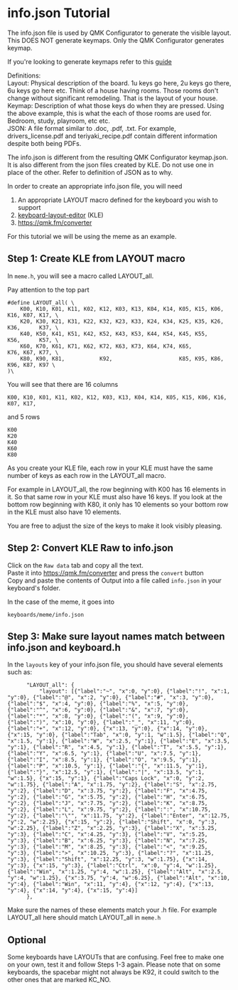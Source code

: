 # info.json Tutorial

The info.json file is used by QMK Configurator to generate the visible layout. This DOES NOT generate keymaps. Only the QMK Configurator generates keymap. 

If you're looking to generate keymaps refer to this [guide](https://github.com/mechmerlin/qmk_setup/blob/master/qmk_configurator.md)

Definitions:    
Layout: Physical description of the board. 1u keys go here, 2u keys go there, 6u keys go here etc. Think of a house having rooms. Those rooms don't change without significant remodeling. That is the layout of your house.      
Keymap: Description of what those keys do when they are pressed. Using the above example, this is what the each of those rooms are used for. Bedroom, study, playroom, etc etc.       
JSON: A file format similar to .doc, .pdf, .txt. For example, drivers_license.pdf and teriyaki_recipe.pdf contain different information despite both being PDFs.     

The info.json is different from the resulting QMK Configurator keymap.json. It
is also different from the json files created by KLE. Do not use one in place of the other. Refer to definition of JSON as to why. 

In order to create an appropriate info.json file, you will need

1. An appropriate LAYOUT macro defined for the keyboard you wish to support
2. [keyboard-layout-editor](http://www.keyboard-layout-editor.com/) (KLE)
3. https://qmk.fm/converter

For this tutorial we will be using the meme as an example. 

## Step 1: Create KLE from LAYOUT macro

In `meme.h`, you will see a macro called LAYOUT_all. 

Pay attention to the top part

```
#define LAYOUT_all( \
    K00, K10, K01, K11, K02, K12, K03, K13, K04, K14, K05, K15, K06, K16, K07, K17, \
    K20, K30, K21, K31, K22, K32, K23, K33, K24, K34, K25, K35, K26, K36,      K37, \
    K40, K50, K41, K51, K42, K52, K43, K53, K44, K54, K45, K55,      K56,      K57, \
    K60, K70, K61, K71, K62, K72, K63, K73, K64, K74, K65,           K76, K67, K77, \
    K80, K90, K81,           K92,                     K85, K95, K86, K96, K87, K97 \
)\
```

You will see that there are 16 columns

```
K00, K10, K01, K11, K02, K12, K03, K13, K04, K14, K05, K15, K06, K16, K07, K17,
```

and 5 rows

```
K00
K20
K40
K60
K80
```

As you create your KLE file, each row in your KLE must have the same number of keys
as each row in the LAYOUT_all macro. 

For example in LAYOUT_all, the row beginning with K00 has 16 elements in it. So that same
row in your KLE must also have 16 keys. If you look at the bottom row beginning with K80,
it only has 10 elements so your bottom row in the KLE must also have 10 elements. 

You are free to adjust the size of the keys to make it look visibly pleasing. 


## Step 2: Convert KLE Raw to info.json

Click on the `Raw data` tab and copy all the text.    
Paste it into https://qmk.fm/converter and press the `convert` button   
Copy and paste the contents of Output into a file called `info.json` in your keyboard's folder. 

In the case of the meme, it goes into

```
keyboards/meme/info.json
```

## Step 3: Make sure layout names match between info.json and keyboard.h

In the `layouts` key of your info.json file, you should have several elements such as:

```
      "LAYOUT_all": {
          "layout": [{"label":"~", "x":0, "y":0}, {"label":"!", "x":1, "y":0}, {"label":"@", "x":2, "y":0}, {"label":"#", "x":3, "y":0}, {"label":"$", "x":4, "y":0}, {"label":"%", "x":5, "y":0}, {"label":"^", "x":6, "y":0}, {"label":"&", "x":7, "y":0}, {"label":"*", "x":8, "y":0}, {"label":"(", "x":9, "y":0}, {"label":")", "x":10, "y":0}, {"label":"_", "x":11, "y":0}, {"label":"+", "x":12, "y":0}, {"x":13, "y":0}, {"x":14, "y":0}, {"x":15, "y":0}, {"label":"Tab", "x":0, "y":1, "w":1.5}, {"label":"Q", "x":1.5, "y":1}, {"label":"W", "x":2.5, "y":1}, {"label":"E", "x":3.5, "y":1}, {"label":"R", "x":4.5, "y":1}, {"label":"T", "x":5.5, "y":1}, {"label":"Y", "x":6.5, "y":1}, {"label":"U", "x":7.5, "y":1}, {"label":"I", "x":8.5, "y":1}, {"label":"O", "x":9.5, "y":1}, {"label":"P", "x":10.5, "y":1}, {"label":"{", "x":11.5, "y":1}, {"label":"}", "x":12.5, "y":1}, {"label":"|", "x":13.5, "y":1, "w":1.5}, {"x":15, "y":1}, {"label":"Caps Lock", "x":0, "y":2, "w":1.75}, {"label":"A", "x":1.75, "y":2}, {"label":"S", "x":2.75, "y":2}, {"label":"D", "x":3.75, "y":2}, {"label":"F", "x":4.75, "y":2}, {"label":"G", "x":5.75, "y":2}, {"label":"H", "x":6.75, "y":2}, {"label":"J", "x":7.75, "y":2}, {"label":"K", "x":8.75, "y":2}, {"label":"L", "x":9.75, "y":2}, {"label":":", "x":10.75, "y":2}, {"label":"\"", "x":11.75, "y":2}, {"label":"Enter", "x":12.75, "y":2, "w":2.25}, {"x":15, "y":2}, {"label":"Shift", "x":0, "y":3, "w":2.25}, {"label":"Z", "x":2.25, "y":3}, {"label":"X", "x":3.25, "y":3}, {"label":"C", "x":4.25, "y":3}, {"label":"V", "x":5.25, "y":3}, {"label":"B", "x":6.25, "y":3}, {"label":"N", "x":7.25, "y":3}, {"label":"M", "x":8.25, "y":3}, {"label":"<", "x":9.25, "y":3}, {"label":">", "x":10.25, "y":3}, {"label":"?", "x":11.25, "y":3}, {"label":"Shift", "x":12.25, "y":3, "w":1.75}, {"x":14, "y":3}, {"x":15, "y":3}, {"label":"Ctrl", "x":0, "y":4, "w":1.25}, {"label":"Win", "x":1.25, "y":4, "w":1.25}, {"label":"Alt", "x":2.5, "y":4, "w":1.25}, {"x":3.75, "y":4, "w":6.25}, {"label":"Alt", "x":10, "y":4}, {"label":"Win", "x":11, "y":4}, {"x":12, "y":4}, {"x":13, "y":4}, {"x":14, "y":4}, {"x":15, "y":4}]
      },

```

Make sure the names of these elements match your .h file. For example LAYOUT_all here should match LAYOUT_all in `meme.h`

## Optional

Some keyboards have LAYOUTs that are confusing. Feel free to make one on your own, test it and follow Steps 1-3 again. Please note that on some keyboards, the spacebar might not always be K92, it could switch to the other ones that are marked KC_NO. 
